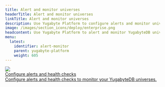 ```yaml
---
title: Alert and monitor universes
headerTitle: Alert and monitor universes
linkTitle: Alert and monitor universes
description: Use Yugabyte Platform to configure alerts and monitor universes.
image: /images/section_icons/deploy/enterprise.png
headcontent: Use Yugabyte Platform to alert and monitor YugabyteDB universes.
menu:
  latest:
    identifier: alert-monitor
    parent: yugabyte-platform
    weight: 605
---
```


<div class="row">

  <div class="col-12 col-md-6 col-lg-12 col-xl-6">
    <a class="section-link icon-offset" href="cluster-health/">
      <div class="head">
        <img class="icon" src="/images/section_icons/manage/diagnostics.png" aria-hidden="true" />
        <div class="title">Configure alerts and health checks</div>
      </div>
      <div class="body">
        Configure alerts and health checks to monitor your YugabyteDB universes.
      </div>
    </a>
  </div>

</div>
